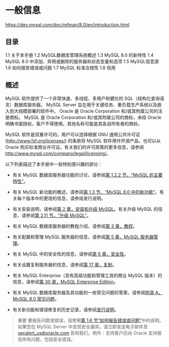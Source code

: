 # 一般信息

<https://dev.mysql.com/doc/refman/8.0/en/introduction.html>

## 目录

1.1 关于本手册
1.2 MySQL数据库管理系统概述
1.3 MySQL 8.0 的新特性
1.4 MySQL 8.0 中添加、弃用或删除的服务器和状态变量和选项
1.5 MySQL信息源
1.6 如何报告错误或问题
1.7 MySQL 标准合规性
1.8 信用

## 概述

MySQL 软件提供了一个非常快速、多线程、多用户和健壮的 SQL（结构化查询语言）数据库服务器。 MySQL Server 旨在用于关键任务、重负载生产系统以及嵌入到大规模部署的软件中。 Oracle 是 Oracle Corporation 和/或其附属公司的注册商标。 MySQL 是 Oracle Corporation 和/或其附属公司的商标，未经 Oracle 明确书面授权，客户不得使用。其他名称可能是其各自所有者的商标。

MySQL 软件是双重许可的。用户可以选择根据 GNU 通用公共许可证 (<http://www.fsf.org/licenses/>) 的条款将 MySQL 软件用作开源产品，也可以从 Oracle 购买标准商业许可证。有关我们的许可政策的更多信息，请参阅 <http://www.mysql.com/company/legal/licensing/>。

以下列表描述了本手册中一些特别感兴趣的部分：

- 有关 MySQL 数据库服务器功能的讨论，请参阅[第 1.2.2 节，“MySQL 的主要特性”](https://dev.mysql.com/doc/refman/8.0/en/features.html)。

- 有关 MySQL 新功能的概述，请参阅[第 1.3 节，“MySQL 8.0 中的新功能”](https://dev.mysql.com/doc/refman/8.0/en/mysql-nutshell.html)。有关每个版本中的更改的信息，请参阅发行说明。

- 有关安装说明，请参阅[第 2 章，安装和升级 MySQL](https://dev.mysql.com/doc/refman/8.0/en/installing.html)。有关升级 MySQL 的信息，请参阅[第 2.11 节，“升级 MySQL”](https://dev.mysql.com/doc/refman/8.0/en/upgrading.html)。

- 有关 MySQL 数据库服务器的教程介绍，请参阅[第 3 章，教程](https://dev.mysql.com/doc/refman/8.0/en/tutorial.html)。

- 有关配置和管理 MySQL 服务器的信息，请参阅[第 5 章，MySQL 服务器管理](https://dev.mysql.com/doc/refman/8.0/en/server-administration.html)。

- 有关 MySQL 中的安全性的信息，请参阅[第 6 章，安全性](https://dev.mysql.com/doc/refman/8.0/en/security.html)。

- 有关设置复制服务器的信息，请参阅[第 17 章，复制](https://dev.mysql.com/doc/refman/8.0/en/replication.html)。

- 有关 MySQL Enterprise（具有高级功能和管理工具的商业 MySQL 版本）的信息，请参阅[第 30 章，MySQL Enterprise Edition](https://dev.mysql.com/doc/refman/8.0/en/mysql-enterprise.html)。

- 有关 MySQL 数据库服务器及其功能的一些常见问题的答案，请参阅[附录 A，MySQL 8.0 常见问题](https://dev.mysql.com/doc/refman/8.0/en/faqs.html)。

- 有关新功能和错误修复的历史记录，请参阅[发行说明](https://dev.mysql.com/doc/relnotes/mysql/8.0/en/)。

> 重要
要报告问题或错误，请使用[第 1.6 节“如何报告错误或问题”](https://dev.mysql.com/doc/refman/8.0/en/bug-reports.html)中的说明。如果您在 MySQL Server 中发现安全漏洞，请立即发送电子邮件至 <secalert_us@oracle.com> 告知我们。例外：支持客户应向 Oracle 支持报告所有问题，包括安全错误。
